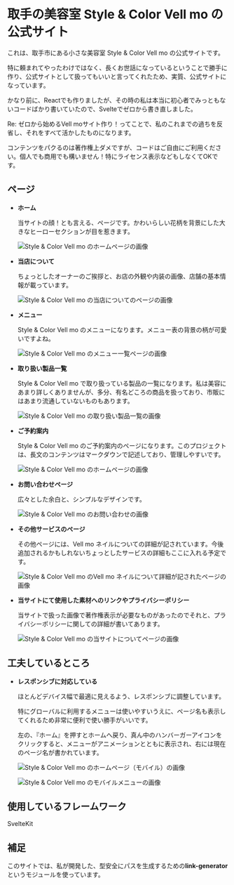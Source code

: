 # 取手の美容室 Style & Color Vell mo の公式サイト

これは、取手市にある小さな美容室 Style & Color Vell mo の公式サイトです。

特に頼まれてやったわけではなく、長くお世話になっているということで勝手に作り、公式サイトとして扱ってもいいと言ってくれたため、実質、公式サイトになっています。

かなり前に、Reactでも作りましたが、その時の私は本当に初心者でみっともないコードばかり書いていたので、Svelteでゼロから書き直しました。

Re: ゼロから始めるVell moサイト作り！ってことで、私のこれまでの過ちを反省し、それをすべて活かしたものになります。

コンテンツをパクるのは著作権上ダメですが、コードはご自由にご利用ください。個人でも商用でも構いません！特にライセンス表示などもしなくてOKです。

## ページ

- **ホーム**

  当サイトの顔！とも言える、ページです。かわいらしい花柄を背景にした大きなヒーローセクションが目を惹きます。

  ![Style & Color Vell mo のホームページの画像](./doc-images/home.png)

- **当店について**

  ちょっとしたオーナーのご挨拶と、お店の外観や内装の画像、店舗の基本情報が載っています。

  ![Style & Color Vell mo の当店についてのページの画像](./doc-images/about.png)

- **メニュー**

  Style & Color Vell mo のメニューになります。メニュー表の背景の柄が可愛いですよね。

  ![Style & Color Vell mo のメニュー一覧ページの画像](./doc-images/price.png)

- **取り扱い製品一覧**

  Style & Color Vell mo で取り扱っている製品の一覧になります。私は美容にあまり詳しくありませんが、多分、有名どころの商品を扱っており、市販にはあまり流通していないものもあります。

  ![Style & Color Vell mo の取り扱い製品一覧の画像](./doc-images/products.png)

- **ご予約案内**

  Style & Color Vell mo のご予約案内のページになります。このプロジェクトは、長文のコンテンツはマークダウンで記述しており、管理しやすいです。

  ![Style & Color Vell mo のホームページの画像](./doc-images/reservation.png)

- **お問い合わせページ**

  広々とした余白と、シンプルなデザインです。

  ![Style & Color Vell mo のお問い合わせの画像](./doc-images/contact.png)

- **その他サービスのページ**

  その他ページには、Vell mo ネイルについての詳細が記されています。今後追加されるかもしれないちょっとしたサービスの詳細もここに入れる予定です。

  ![Style & Color Vell mo のVell mo ネイルについて詳細が記されたページの画像](./doc-images/others.png)

- **当サイトにて使用した素材へのリンクやプライバシーポリシー**

  当サイトで扱った画像で著作権表示が必要なものがあったのでそれと、プライバシーポリシーに関しての詳細が書いてあります。

  ![Style & Color Vell mo の当サイトについてページの画像](./doc-images/site.png)

## 工夫しているところ

- **レスポンシブに対応している**

  ほとんどデバイス幅で最適に見えるよう、レスポンシブに調整しています。

  特にグローバルに利用するメニューは使いやすいうえに、ページ名も表示してくれるため非常に便利で使い勝手がいいです。

  左の、『ホーム』を押すとホームへ戻り、真ん中のハンバーガーアイコンをクリックすると、メニューがアニメーションとともに表示され、右には現在のページ名が書かれています。

  ![Style & Color Vell mo のホームページ（モバイル）の画像](./doc-images/mobile.png)

  ![Style & Color Vell mo のモバイルメニューの画像](./doc-images/mobile-menu.png)

## 使用しているフレームワーク

SvelteKit

## 補足

このサイトでは、私が開発した、型安全にパスを生成するための**link-generator**というモジュールを使っています。
